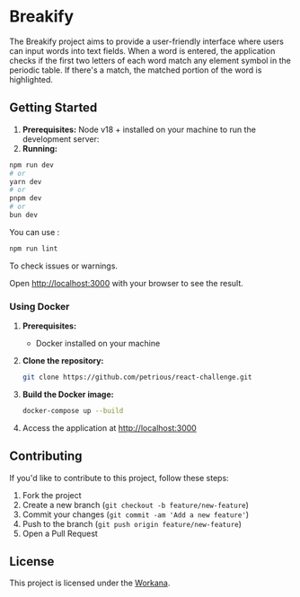 # Breakify

The Breakify project aims to provide a user-friendly interface where users can input words into text fields. When a word is entered, the application checks if the first two letters of each word match any element symbol in the periodic table. If there's a match, the matched portion of the word is highlighted.

## Getting Started


1. **Prerequisites:**
Node v18 +  installed on your machine
to run the development server:
2. **Running:**

```bash
npm run dev
# or
yarn dev
# or
pnpm dev
# or
bun dev
```

You can use :
```bash
npm run lint
```

To check issues or warnings.

Open [http://localhost:3000](http://localhost:3000) with your browser to see the result.



### Using Docker

1. **Prerequisites:**
   - Docker installed on your machine

2. **Clone the repository:**
   ```bash
   git clone https://github.com/petrious/react-challenge.git
   ```

3. **Build the Docker image:**
   ```bash
   docker-compose up --build
   ```

5. Access the application at [http://localhost:3000](http://localhost:3000)

## Contributing

If you'd like to contribute to this project, follow these steps:

1. Fork the project
2. Create a new branch (`git checkout -b feature/new-feature`)
3. Commit your changes (`git commit -am 'Add a new feature'`)
4. Push to the branch (`git push origin feature/new-feature`)
5. Open a Pull Request

## License

This project is licensed under the [Workana](LICENSE).
